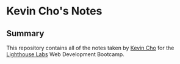 # Kevin Cho's Notes
## Summary

This repository contains all of the notes taken by [Kevin Cho](https://github.com/kcho15) for the [Lighthouse Labs](https://www.lighthouselabs.ca/) Web Development Bootcamp. 